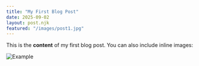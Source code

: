 ```yaml
---
title: "My First Blog Post"
date: 2025-09-02
layout: post.njk
featured: "/images/post1.jpg"
---
```


This is the **content** of my first blog post. You can also include inline images:

![Example](../../images/inline-example.jpg)
